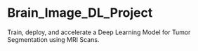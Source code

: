 # Brain_Image_DL_Project

Train, deploy, and accelerate a Deep Learning Model for Tumor Segmentation using MRI Scans.
